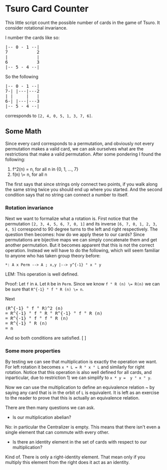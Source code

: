 # Tsuro Card Counter

This little script count the possible number of cards in the game of Tsuro.
It consider rotational invariance.

 I number the cards like so:

<pre>
|-- 0 - 1 --|
7           2
|           |
6           3
|-- 5 - 4 --|
</pre>

So the following

<pre>
|-- 0 - 1 --|
7-| |---|---2
| |     |   |
6-| |---|---3
|-- 5 - 4 --|
</pre>

corresponds to `[2, 4, 0, 5, 1, 3, 7, 6]`.

## Some Math

Since every card corresponds to a permutation, and obviously not every permutation
makes a valid card, we can ask ourselves what are the restrictions that make
a valid permutation. After some pondering I found the following:

1. f^2(n) = n, for all n in {0, 1, ..., 7}
2. f(n) \\= n, for all n

The first says that since strings only connect two points, if you walk along the
same string twice you should end up where you started. And the second condition
says that no string can connect a number to itself.

### Rotation invariance
Next we want to formalize what a rotation is. First notice that the permutation
`[2, 3, 4, 5, 6, 7, 0, 1]` and its inverse `[6, 7, 0, 1, 2, 3, 4, 5]` correspond
to 90 degree turns to the left and right respectively. The question then becomes:
how do we apply these to our cards? Since permutations are bijective maps we can
simply concatenate them and get another permutation. But it becomes apparent that
this is not the correct operation. Instead we will have to do the following, which
will seem familiar to anyone who has taken group theory before:

`*: A x Perm --> A ; x,y |--> y^{-1} ° x ° y`

LEM: This operation is well defined. 

Proof: Let `f` in `A`. Let `R` be in `Perm`. Since we know `f ° R (n) \= R(n)` we can be
sure that `R^{-1} ° f ° R (n) \= n`.

Next 
<pre>
(R^{-1} ° f ° R)^2 (n)
= R^{-1} ° f ° R ° R^{-1} ° f ° R (n)
= R^{-1} ° f ° f ° R (n)
= R^{-1} ° R (n)
= n
</pre>

And so both conditions are satisfied. [ ]

### Some more properties

By testing we can see that multiplication is exactly the operation we want. For left
rotation it becomes `x * L = R ° x ° L` and similarly for right rotation. Notice that
this operation is also well defined for all cards, and inparticular, due to restriction 1)
we can simplify to `x * y =  y ° x ° y`.

Now we can use the multiplication to define an equivalence relation ~ by saying any
card that is in the orbit of `L` is equivalent. It is left as an exercise to the
reader to prove that this is actually an equivalence relation.

There are then many questions we can ask.

- Is our multiplication abelian?

No: in particular the Centralizer is empty. This means that there isn't even a single
element that can commute with every other.

- Is there an identity element in the set of cards with respect to our multiplication?

Kind of. There is only a right-identity element. That mean only if you multiply this
element from the right does it act as an identity.


 